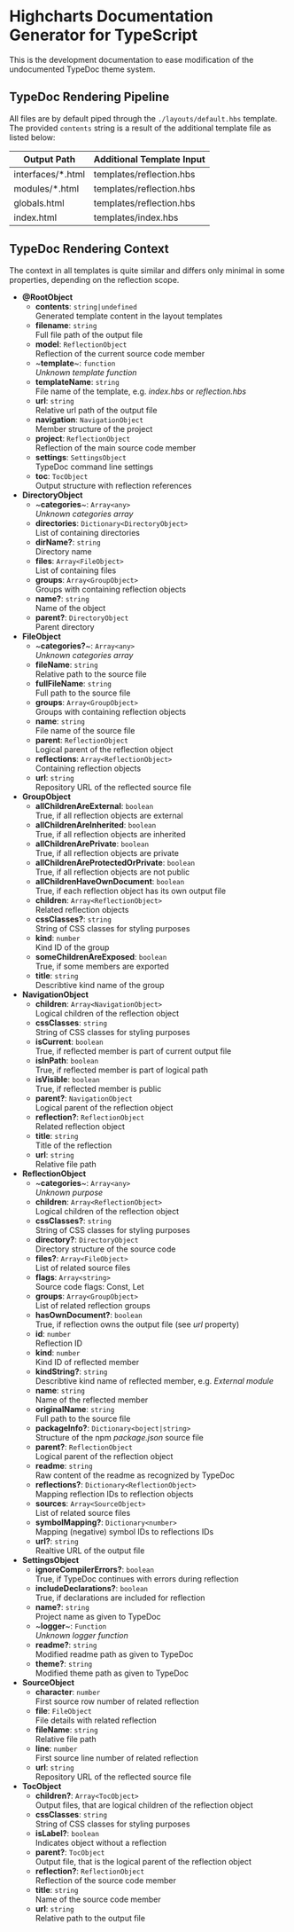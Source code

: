 Highcharts Documentation Generator for TypeScript
=================================================

This is the development documentation to ease modification of the undocumented
TypeDoc theme system.



TypeDoc Rendering Pipeline
--------------------------

All files are by default piped through the `./layouts/default.hbs` template. The
provided `contents` string is a result of the additional template file as listed
below:

| Output Path                          | Additional Template Input            |
|--------------------------------------|--------------------------------------|
| interfaces/*.html                    | templates/reflection.hbs             |
| modules/*.html                       | templates/reflection.hbs             |
| globals.html                         | templates/reflection.hbs             |
| index.html                           | templates/index.hbs                  |



TypeDoc Rendering Context
-------------------------

The context in all templates is quite similar and differs only minimal in some
properties, depending on the reflection scope.

- **@RootObject**
  - **contents**: `string|undefined`  
    Generated template content in the layout templates
  - **filename**: `string`  
    Full file path of the output file
  - **model**: `ReflectionObject`  
    Reflection of the current source code member
  - ~**template**~: `function`  
    *Unknown template function*
  - **templateName**: `string`  
    File name of the template, e.g. *index.hbs* or *reflection.hbs*
  - **url**: `string`  
    Relative url path of the output file
  - **navigation**: `NavigationObject`  
    Member structure of the project
  - **project**: `ReflectionObject`  
    Reflection of the main source code member
  - **settings**: `SettingsObject`  
    TypeDoc command line settings
  - **toc**: `TocObject`  
    Output structure with reflection references
- **DirectoryObject**
  - ~**categories**~: `Array<any>`  
    *Unknown categories array*
  - **directories**: `Dictionary<DirectoryObject>`  
    List of containing directories
  - **dirName?**: `string`  
    Directory name
  - **files**: `Array<FileObject>`  
    List of containing files
  - **groups**: `Array<GroupObject>`  
    Groups with containing reflection objects
  - **name?**: `string`  
    Name of the object
  - **parent?**: `DirectoryObject`  
    Parent directory
- **FileObject**
  - ~**categories?**~: `Array<any>`  
    *Unknown categories array*
  - **fileName**: `string`  
    Relative path to the source file
  - **fullFileName**: `string`  
    Full path to the source file
  - **groups**: `Array<GroupObject>`  
    Groups with containing reflection objects
  - **name**: `string`  
    File name of the source file
  - **parent**: `ReflectionObject`  
    Logical parent of the reflection object
  - **reflections**: `Array<ReflectionObject>`  
    Containing reflection objects
  - **url**: `string`  
    Repository URL of the reflected source file
- **GroupObject**
  - **allChildrenAreExternal**: `boolean`  
    True, if all reflection objects are external
  - **allChildrenAreInherited**: `boolean`  
    True, if all reflection objects are inherited
  - **allChildrenArePrivate**: `boolean`  
    True, if all reflection objects are private
  - **allChildrenAreProtectedOrPrivate**: `boolean`  
    True, if all reflection objects are not public
  - **allChildrenHaveOwnDocument**: `boolean`  
    True, if each reflection object has its own output file
  - **children**: `Array<ReflectionObject>`  
    Related reflection objects
  - **cssClasses?**: `string`  
    String of CSS classes for styling purposes
  - **kind**: `number`  
    Kind ID of the group
  - **someChildrenAreExposed**: `boolean`  
    True, if some members are exported
  - **title**: `string`  
    Describtive kind name of the group
- **NavigationObject**
  - **children**: `Array<NavigationObject>`  
    Logical children of the reflection object
  - **cssClasses**: `string`  
    String of CSS classes for styling purposes
  - **isCurrent**: `boolean`  
    True, if reflected member is part of current output file
  - **isInPath**: `boolean`  
    True, if reflected member is part of logical path
  - **isVisible**: `boolean`  
    True, if reflected member is public
  - **parent?**: `NavigationObject`  
    Logical parent of the reflection object
  - **reflection?**: `ReflectionObject`  
    Related reflection object
  - **title**: `string`  
    Title of the reflection
  - **url**: `string`  
    Relative file path
- **ReflectionObject**
  - ~**categories**~: `Array<any>`  
    *Unknown purpose*
  - **children**: `Array<ReflectionObject>`  
    Logical children of the reflection object
  - **cssClasses?**: `string`  
    String of CSS classes for styling purposes
  - **directory?**: `DirectoryObject`  
    Directory structure of the source code
  - **files?**: `Array<FileObject>`  
    List of related source files
  - **flags**: `Array<string>`  
    Source code flags: Const, Let
  - **groups**: `Array<GroupObject>`  
    List of related reflection groups
  - **hasOwnDocument?**: `boolean`  
    True, if reflection owns the output file (see *url* property)
  - **id**: `number`  
    Reflection ID
  - **kind**: `number`  
    Kind ID of reflected member
  - **kindString?**: `string`  
    Describtive kind name of reflected member, e.g. *External module*
  - **name**: `string`  
    Name of the reflected member
  - **originalName**: `string`  
    Full path to the source file
  - **packageInfo?**: `Dictionary<boject|string>`  
    Structure of the npm *package.json* source file
  - **parent?**: `ReflectionObject`  
    Logical parent of the reflection object
  - **readme**: `string`  
    Raw content of the readme as recognized by TypeDoc
  - **reflections?**: `Dictionary<ReflectionObject>`  
    Mapping reflection IDs to reflection objects
  - **sources**: `Array<SourceObject>`  
    List of related source files
  - **symbolMapping?**: `Dictionary<number>`  
    Mapping (negative) symbol IDs to reflections IDs
  - **url?**: `string`  
    Realtive URL of the output file
- **SettingsObject**
  - **ignoreCompilerErrors?**: `boolean`  
    True, if TypeDoc continues with errors during reflection
  - **includeDeclarations?**: `boolean`  
    True, if declarations are included for reflection
  - **name?**: `string`  
    Project name as given to TypeDoc
  - ~**logger**~: `Function`  
    *Unknown logger function*
  - **readme?**: `string`  
    Modified readme path as given to TypeDoc
  - **theme?**: `string`  
    Modified theme path as given to TypeDoc
- **SourceObject**
  - **character**: `number`  
    First source row number of related reflection
  - **file**: `FileObject`  
    File details with related reflection
  - **fileName**: `string`  
    Relative file path
  - **line**: `number`  
    First source line number of related reflection
  - **url**: `string`  
    Repository URL of the reflected source file
- **TocObject**
  - **children?**: `Array<TocObject>`  
    Output files, that are logical children of the reflection object
  - **cssClasses**: `string`  
    String of CSS classes for styling purposes
  - **isLabel?**: `boolean`  
    Indicates object without a reflection
  - **parent?**: `TocObject`  
    Output file, that is the logical parent of the reflection object
  - **reflection?**: `ReflectionObject`  
    Reflection of the source code member
  - **title**: `string`  
    Name of the source code member
  - **url**: `string`  
    Relative path to the output file

